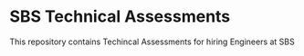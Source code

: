# SBS Technical Assessments

This repository contains Techincal Assessments for hiring Engineers at SBS